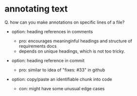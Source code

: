 # [](#annotating-text)annotating text

Q. how can you make annotations on specific lines of a file?

-   option: heading references in comments

    -   pro: encourages meaninginful headings and structure of requirements docs
    -   depends on unique headings, which is not too tricky.

-   option: heading reference in commit

    -   pro: similar to idea of "fixes: #33" in github

-   option: copy/paste an identifiable chunk into code
    -   con: might have some unusual edge cases
